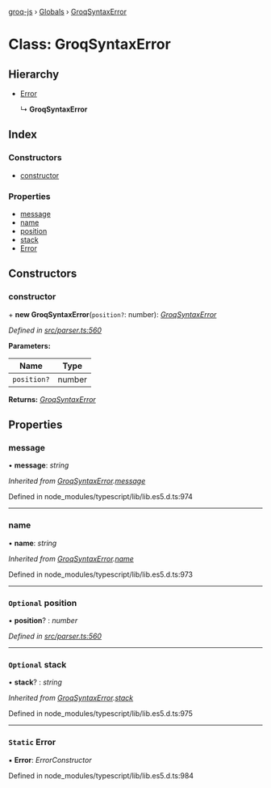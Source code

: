 [groq-js](../README.md) › [Globals](../globals.md) › [GroqSyntaxError](groqsyntaxerror.md)

# Class: GroqSyntaxError

## Hierarchy

* [Error](groqsyntaxerror.md#static-error)

  ↳ **GroqSyntaxError**

## Index

### Constructors

* [constructor](groqsyntaxerror.md#constructor)

### Properties

* [message](groqsyntaxerror.md#message)
* [name](groqsyntaxerror.md#name)
* [position](groqsyntaxerror.md#optional-position)
* [stack](groqsyntaxerror.md#optional-stack)
* [Error](groqsyntaxerror.md#static-error)

## Constructors

###  constructor

\+ **new GroqSyntaxError**(`position?`: number): *[GroqSyntaxError](groqsyntaxerror.md)*

*Defined in [src/parser.ts:560](https://github.com/sanity-io/groq-js/blob/fc2de3c/src/parser.ts#L560)*

**Parameters:**

Name | Type |
------ | ------ |
`position?` | number |

**Returns:** *[GroqSyntaxError](groqsyntaxerror.md)*

## Properties

###  message

• **message**: *string*

*Inherited from [GroqSyntaxError](groqsyntaxerror.md).[message](groqsyntaxerror.md#message)*

Defined in node_modules/typescript/lib/lib.es5.d.ts:974

___

###  name

• **name**: *string*

*Inherited from [GroqSyntaxError](groqsyntaxerror.md).[name](groqsyntaxerror.md#name)*

Defined in node_modules/typescript/lib/lib.es5.d.ts:973

___

### `Optional` position

• **position**? : *number*

*Defined in [src/parser.ts:560](https://github.com/sanity-io/groq-js/blob/fc2de3c/src/parser.ts#L560)*

___

### `Optional` stack

• **stack**? : *string*

*Inherited from [GroqSyntaxError](groqsyntaxerror.md).[stack](groqsyntaxerror.md#optional-stack)*

Defined in node_modules/typescript/lib/lib.es5.d.ts:975

___

### `Static` Error

▪ **Error**: *ErrorConstructor*

Defined in node_modules/typescript/lib/lib.es5.d.ts:984
